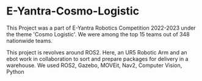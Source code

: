 # E-Yantra-Cosmo-Logistic

This Project was a part of E-Yantra Robotics Competition 2022-2023 under the theme 'Cosmo Logistic'. We were among the top 15 teams out of 348 nationwide teams.

This project is revolves around ROS2. Here, an UR5 Robotic Arm and an ebot work in collaboration to sort and prepare packages for delivery in a warehouse. We used ROS2, Gazebo, MOVEit, Nav2, Computer Vision, Python

